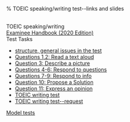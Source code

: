 % TOEIC speaking/writing test--links and slides


<br>TOEIC speaking/writing
<br>
<a href="http://web.nuu.edu.tw/~greg/toeic/sample/TOEIC%20Speaking%20and%20Writing%20tests%20Examinee%20Handbook.pdf">Examinee Handbook (2020 Edition)</a>
<br>
Test Tasks
<br>

<ul>
<li><a href="http://drbean.sdf.org/toeic/general.pdf">structure, general issues in the test</a>
<li><a href="http://drbean.sdf.org/toeic/read.pdf">Questions 1,2: Read a text aloud</a>
<li><a href="http://drbean.sdf.org/toeic/pic.pdf">Question 3: Describe a picture</a>
<li><a href="http://drbean.sdf.org/toeic/question.pdf">Questions 4-6: Respond to questions</a>
<li><a href="http://drbean.sdf.org/toeic/information.pdf">Questions 7-9: Respond to info</a>
<li><a href="http://drbean.sdf.org/toeic/solution.pdf">Question 10: Propose a Solution</a>
<li><a href="http://drbean.sdf.org/toeic/opinion.pdf">Question 11: Express an opinion</a>
<li><a href="http://drbean.sdf.org/toeic/writing.pdf">TOEIC writing test</a>
<li><a href="http://drbean.sdf.org/toeic/request.pdf">TOEIC writing test--request</a>
</ul>
<a href="http://web.nuu.edu.tw/~greg/toeic/sample/test.html">Model tests</a>

